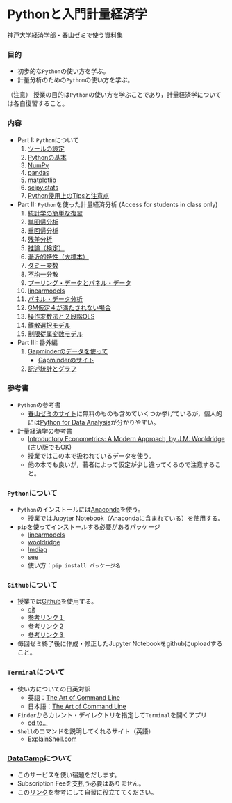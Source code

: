 # Pythonと入門計量経済学

神戸大学経済学部・[春山ゼミ](https://haruyama-kobeu.github.io)で使う資料集

### 目的
* 初歩的な`Python`の使い方を学ぶ。
* 計量分析のための`Python`の使い方を学ぶ。

（注意）
授業の目的は`Python`の使い方を学ぶことであり，計量経済学については各自復習すること。

### 内容
* Part I: `Python`について
  1. [ツールの設定](https://nbviewer.jupyter.org/github/Haruyama-KobeU/Py4Basics/blob/master/0_Preparations.ipynb)
  1. [Pythonの基本](https://nbviewer.jupyter.org/github/Haruyama-KobeU/Py4Basics/blob/master/1_Python_Basics.ipynb)
  1. [NumPy](https://nbviewer.jupyter.org/github/Haruyama-KobeU/Py4Basics/blob/master/2_NumPy.ipynb)
  1. [pandas](https://nbviewer.jupyter.org/github/Haruyama-KobeU/Py4Basics/blob/master/3_Pandas.ipynb)
  1. [matplotlib](https://nbviewer.jupyter.org/github/Haruyama-KobeU/Py4Basics/blob/master/4_Matplotlib.ipynb)
  1. [scipy.stats](https://nbviewer.jupyter.org/github/Haruyama-KobeU/Py4Basics/blob/master/5_SciPy_stats.ipynb)
  1. [Python使用上のTipsと注意点](https://github.com/Haruyama-KobeU/Py4Basics/blob/master/6_things_to_note.ipynb)
* Part II: `Python`を使った計量経済分析 (Access for students in class only)
  1. [統計学の簡単な復習](https://github.com/Haruyama-KobeU/Py4Etrics/blob/master/7_Review_of_Statistics.ipynb)
  1. [単回帰分析](https://github.com/Haruyama-KobeU/Py4Etrics/blob/master/8_Simple_Regression.ipynb)
  1. [重回帰分析](https://github.com/Haruyama-KobeU/Py4Etrics/blob/master/9_Multiple_Regression.ipynb)
  1. [残差分析](https://github.com/Haruyama-KobeU/Py4Etrics/blob/master/10_Residuals.ipynb)
  1. [推論（検定）](https://github.com/Haruyama-KobeU/Py4Etrics/blob/master/11_Inference.ipynb)
  1. [漸近的特性（大標本）](https://github.com/Haruyama-KobeU/Py4Etrics/blob/master/12_Asymptotics.ipynb)
  1. [ダミー変数](https://github.com/Haruyama-KobeU/Py4Etrics/blob/master/13_Dummies.ipynb)
  1. [不均一分散](https://github.com/Haruyama-KobeU/Py4Etrics/blob/master/14_Heteroskedasticity.ipynb)
  1. [プーリング・データとパネル・データ](https://github.com/Haruyama-KobeU/Py4Etrics/blob/master/15_Pooling.ipynb)
  1. [linearmodels](https://github.com/Haruyama-KobeU/Py4Etrics/blob/master/16_linearmodels.ipynb)
  1. [パネル・データ分析](https://github.com/Haruyama-KobeU/Py4Etrics/blob/master/17_Panel.ipynb)
  1. [GM仮定４が満たされない場合](https://github.com/Haruyama-KobeU/Py4Etrics/blob/master/18_Zero_Conditional_Mean.ipynb)
  1. [操作変数法と２段階OLS](https://github.com/Haruyama-KobeU/Py4Etrics/blob/master/19_IV2SLS.ipynb)
  1. [離散選択モデル](https://github.com/Haruyama-KobeU/Py4Etrics/blob/master/20_LogitProbit.ipynb)
  1. [制限従属変数モデル](https://github.com/Haruyama-KobeU/Py4Etrics/blob/master/21_TobitHeckit.ipynb)
* Part III: 番外編
  1. [Gapminderのデータを使って](https://nbviewer.jupyter.org/github/Haruyama-KobeU/Py4Basics/blob/master/Gapminder.ipynb)
      * [Gapminderのサイト](https://www.gapminder.org)
  1. [記述統計とグラフ](https://nbviewer.jupyter.org/github/Haruyama-KobeU/Py4Basics/blob/master/Descriptive_stats_vs_Graphs.ipynb)

### 参考書
* `Python`の参考書
  * [春山ゼミのサイト](https://haruyama-kobeu.github.io/#Python)に無料のものも含めていくつか挙げているが，個人的には[Python for Data Analysis](https://op.lib.kobe-u.ac.jp/opac/opac_search/?lang=0&amode=2&cmode=0&smode=0&kywd=Python+for+Data+Analysis)が分かりやすい。
* 計量経済学の参考書
  * [Introductory Econometrics: A Modern Approach, by J.M. Wooldridge](https://op.lib.kobe-u.ac.jp/opac/opac_search/?lang=0&amode=2&cmode=0&smode=0&kywd=Introductory+Econometrics%3A+A+Modern+Approach) (古い版でもOK)
  * 授業ではこの本で扱われているデータを使う。
  * 他の本でも良いが，著者によって仮定が少し違ってくるので注意すること。

### `Python`について
* `Python`のインストールには[Anaconda](https://www.anaconda.com/distribution/)を使う。
  * 授業ではJupyter Notebook（Anacondaに含まれている）を使用する。
* `pip`を使ってインストールする必要があるパッケージ
  * [linearmodels](https://pypi.org/project/linearmodels/)
  * [wooldridge](https://pypi.org/project/wooldridge/)
  * [lmdiag](https://pypi.org/project/lmdiag/)
  * [see](https://pypi.org/project/see/)
  * 使い方：`pip install バッケージ名`

### `Github`について
* 授業では[Github](https://github.com)を使用する。
  * [git](https://git-scm.com)
  * [参考リンク１](https://happygitwithr.com/install-git.html)
  * [参考リンク２](https://employment.en-japan.com/engineerhub/entry/2017/01/31/110000)
  * [参考リンク３](https://qiita.com/nnahito/items/565f8755e70c51532459)
* 毎回ゼミ終了後に作成・修正したJupyter Notebookをgithubにuploadすること。

### `Terminal`について
* 使い方についての日英対訳
  * 英語：[The Art of Command Line](https://github.com/jlevy/the-art-of-command-line)
  * 日本語：[The Art of Command Line](https://github.com/jlevy/the-art-of-command-line/blob/master/README-ja.md)
* `Finder`からカレント・デイレクトリを指定して`Terminal`を開くアプリ
  * [cd to...](https://github.com/jbtule/cdto)
* `Shell`のコマンドを説明してくれるサイト（英語）
  * [ExplainShell.com](https://explainshell.com)

### [DataCamp](https://www.datacamp.com)について
* このサービスを使い宿題をだします。
* Subscription Feeを支払う必要はありません。
* この[リンク](https://haruyama-kobeu.github.io/#DataCamp)を参考にして自習に役立ててください。
